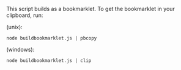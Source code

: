This script builds as a bookmarklet. To get the bookmarklet in your clipboard, run:

(unix):
```
node buildbookmarklet.js | pbcopy
```

(windows):
```
node buildbookmarklet.js | clip
```
